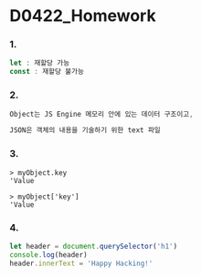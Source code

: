 # D0422_Homework

### 1. 

```javascript
let : 재할당 가능
const : 재할당 불가능
```



### 2. 

```javascript
Object는 JS Engine 메모리 안에 있는 데이터 구조이고,

JSON은 객체의 내용을 기술하기 위한 text 파일
```



### 3.

```
> myObject.key
'Value

> myObject['key']
'Value
```



### 4.

```javascript
let header = document.querySelector('h1')
console.log(header)
header.innerText = 'Happy Hacking!'
```

